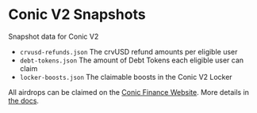 # Conic V2 Snapshots
Snapshot data for Conic V2
- `crvusd-refunds.json` The crvUSD refund amounts per eligible user
- `debt-tokens.json` The amount of Debt Tokens each eligible user can claim
- `locker-boosts.json` The claimable boosts in the Conic V2 Locker

All airdrops can be claimed on the [Conic Finance Website](https://conic.finance/). More details in [the docs](https://docs.conic.finance/conic-finance/).
